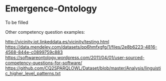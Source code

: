 # Emergence-Ontology
To be filled

Other competency question examples:

<http://vicinity.iot.linkeddata.es/vicinity/testing.html>
<https://data.mendeley.com/datasets/pp6hmfxgfg/1/files/2e8b6223-4816-4568-844e-c0899759c883>
<https://softwareontology.wordpress.com/2011/04/01/user-sourced-competency-questions-for-software/>
<https://github.com/CQ2SPARQLOWL/Dataset/blob/master/Analysis/linguistic_higher_level_patterns.txt>
